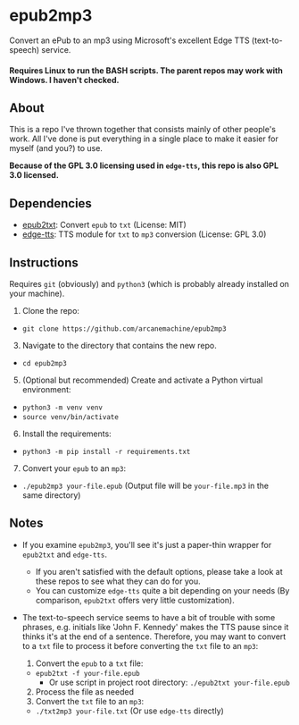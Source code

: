 # epub2mp3

Convert an ePub to an mp3 using Microsoft's excellent Edge TTS (text-to-speech) service.

#### Requires Linux to run the BASH scripts. The parent repos may work with Windows. I haven't checked.


## About

This is a repo I've thrown together that consists mainly of other people's work. All I've done is put everything in a single place to make it easier for myself (and you?) to use.

**Because of the GPL 3.0 licensing used in `edge-tts`, this repo is also GPL 3.0 licensed.**

## Dependencies

  - [epub2txt](https://github.com/ffreemt/epub2txt): Convert `epub` to `txt` (License: MIT)
  - [edge-tts](https://github.com/rany2/edge-tts): TTS module for `txt` to `mp3` conversion (License: GPL 3.0)


## Instructions

Requires `git` (obviously) and `python3` (which is probably already installed on your machine).

1. Clone the repo:
  - `git clone https://github.com/arcanemachine/epub2mp3`

3. Navigate to the directory that contains the new repo.
  - `cd epub2mp3`

5. (Optional but recommended) Create and activate a Python virtual environment:
  - `python3 -m venv venv`
  - `source venv/bin/activate`

6. Install the requirements:
  - `python3 -m pip install -r requirements.txt`

7. Convert your `epub` to an `mp3`:
  - `./epub2mp3 your-file.epub` (Output file will be `your-file.mp3` in the same directory)

## Notes

- If you examine `epub2mp3`, you'll see it's just a paper-thin wrapper for `epub2txt` and `edge-tts`.
  - If you aren't satisfied with the default options, please take a look at these repos to see what they can do for you.
  - You can customize `edge-tts` quite a bit depending on your needs (By comparison, `epub2txt` offers very little customization).

- The text-to-speech service seems to have a bit of trouble with some phrases, e.g. initials like 'John F. Kennedy' makes the TTS pause since it thinks it's at the end of a sentence. Therefore, you may want to convert to a `txt` file to process it before converting the `txt` file to an `mp3`:
  1. Convert the `epub` to a `txt` file:
    - `epub2txt -f your-file.epub`
      - Or use script in project root directory: `./epub2txt your-file.epub`
  2. Process the file as needed
  3. Convert the `txt` file to an `mp3`:
    - `./txt2mp3 your-file.txt` (Or use `edge-tts` directly)
